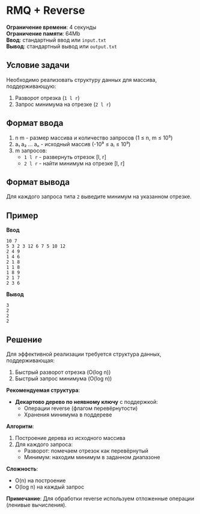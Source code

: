 # RMQ + Reverse

**Ограничение времени**: 4 секунды  
**Ограничение памяти**: 64Mb  
**Ввод**: стандартный ввод или `input.txt`  
**Вывод**: стандартный вывод или `output.txt`

## Условие задачи
Необходимо реализовать структуру данных для массива, поддерживающую:
1. Разворот отрезка (`1 l r`)
2. Запрос минимума на отрезке (`2 l r`)

## Формат ввода
1. n m - размер массива и количество запросов (1 ≤ n, m ≤ 10⁵)
2. a₁ a₂ ... aₙ - исходный массив (-10⁹ ≤ aᵢ ≤ 10⁹)
3. m запросов:
   - `1 l r` - развернуть отрезок [l, r]
   - `2 l r` - найти минимум на отрезке [l, r]

## Формат вывода
Для каждого запроса типа `2` выведите минимум на указанном отрезке.

## Пример
**Ввод**  
```
10 7
5 3 2 3 12 6 7 5 10 12
2 4 9
1 4 6
2 1 8
1 1 8
1 8 9
2 1 7
2 3 6
```

**Вывод**  
```
3
2
2
2
```

## Решение
Для эффективной реализации требуется структура данных, поддерживающая:
1. Быстрый разворот отрезка (O(log n))
2. Быстрый запрос минимума (O(log n))

**Рекомендуемая структура**:
- **Декартово дерево по неявному ключу** с поддержкой:
  - Операции reverse (флагом перевёрнутости)
  - Хранения минимума в поддереве

**Алгоритм**:
1. Построение дерева из исходного массива
2. Для каждого запроса:
   - Разворот: помечаем отрезок как перевёрнутый
   - Минимум: находим минимум в заданном диапазоне

**Сложность**:
- O(n) на построение
- O(log n) на каждый запрос

**Примечание**: Для обработки reverse используем отложенные операции (ленивые вычисления).